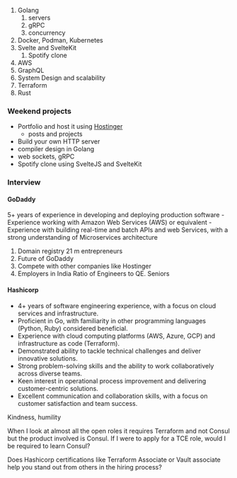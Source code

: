 1. Golang
   1. servers
   2. gRPC
   3. concurrency
2. Docker, Podman, Kubernetes
3. Svelte and SvelteKit
   1. Spotify clone
4. AWS
5. GraphQL
6. System Design and scalability
7. Terraform
8. Rust

### Weekend projects

- Portfolio and host it using [Hostinger](https://hostinger.com/forrestknight)
	* posts and projects
- Build your own HTTP server
- compiler design in Golang
- web sockets, gRPC
- Spotify clone using SvelteJS and SvelteKit


### Interview

#### GoDaddy
5+ years of experience in developing and deploying production software - Experience working with Amazon Web Services (AWS) or equivalent - Experience with building real-time and batch APIs and web Services, with a strong understanding of Microservices architecture
1. Domain registry 21 m entrepreneurs
2. Future of GoDaddy
3. Compete with other companies like Hostinger
4. Employers in India Ratio of Engineers to QE. Seniors

#### Hashicorp
- 4+ years of software engineering experience, with a focus on cloud services and infrastructure.
- Proficient in Go, with familiarity in other programming languages (Python, Ruby) considered beneficial.
- Experience with cloud computing platforms (AWS, Azure, GCP) and infrastructure as code (Terraform).
- Demonstrated ability to tackle technical challenges and deliver innovative solutions.
- Strong problem-solving skills and the ability to work collaboratively across diverse teams.
- Keen interest in operational process improvement and delivering customer-centric solutions.
- Excellent communication and collaboration skills, with a focus on customer satisfaction and team success.

Kindness, humility

When I look at almost all the open roles it requires Terraform and not Consul but the product involved is Consul. If I were to apply for a TCE role, would I be required to learn Consul?

Does Hashicorp certifications like Terraform Associate or Vault associate help you stand out from others in the hiring process?